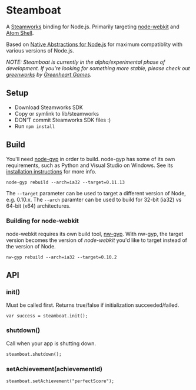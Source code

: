 # Steamboat

A [Steamworks][0] binding for Node.js. Primarily targeting [node-webkit][1] and [Atom Shell][2].

Based on [Native Abstractions for Node.js][3] for maximum compatiblity with various versions of Node.js.

*NOTE: Steamboat is currently in the alpha/experimental phase of development. If you're looking for something more stable, please check out [greenworks][4] by [Greenheart Games][5].*

## Setup

* Download Steamworks SDK
* Copy or symlink to lib/steamworks
* DON'T commit Steamworks SDK files :)
* Run `npm install`

## Build

You'll need [node-gyp][6] in order to build. node-gyp has some of its own requirements, such as Python and Visual Studio on Windows. See its [installation instructions][8] for more info.

```
node-gyp rebuild --arch=ia32 --target=0.11.13
```

The `--target` parameter can be used to target a different version of Node, e.g. 0.10.x. The `--arch` paramter can be used to build for 32-bit (ia32) vs 64-bit (x64) architectures.

### Building for node-webkit

node-webkit requires its own build tool, [nw-gyp][7]. With nw-gyp, the target version becomes the version of *node-webkit* you'd like to target instead of the version of Node.

```
nw-gyp rebuild --arch=ia32 --target=0.10.2
```

## API

### init()

Must be called first. Returns true/false if initialization succeeded/failed.

```
var success = steamboat.init();
```

### shutdown()

Call when your app is shutting down.

```
steamboat.shutdown();
```

### setAchievement(achievementId)

```
steamboat.setAchievement("perfectScore");
```

[0]: http://www.steampowered.com/steamworks/
[1]: https://github.com/rogerwang/node-webkit
[2]: https://github.com/atom/atom-shell
[3]: https://github.com/rvagg/nan
[4]: https://github.com/greenheartgames/greenworks
[5]: http://www.greenheartgames.com
[6]: https://github.com/TooTallNate/node-gyp
[7]: https://github.com/rogerwang/nw-gyp
[8]: https://github.com/TooTallNate/node-gyp#installation
